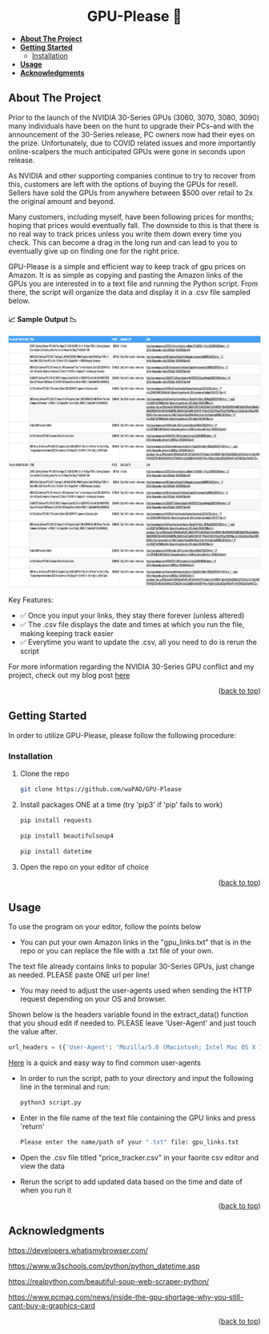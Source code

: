 <div id="top"></div>

<h1 align="center">GPU-Please 🙏</h1>

<!-- TABLE OF CONTENTS -->
* **[About The Project](#about-the-project)**
* **[Getting Started](#getting-started)**
  * [Installation](#installation)
* **[Usage](#usage)**
* **[Acknowledgments](#acknowledgments)**
  

<!-- ABOUT -->
## About The Project

Prior to the launch of the NVIDIA 30-Series GPUs (3060, 3070, 3080, 3090) many individuals have been on the hunt to upgrade their PCs–and with the announcement of the 30-Series release, PC owners now had their eyes on the prize. Unfortunately, due to COVID related issues and more importantly online-scalpers the much anticipated GPUs were gone in seconds upon release.

As NVIDIA and other supporting companies continue to try to recover from this, customers are left with the options of buying the GPUs for resell. Sellers have sold the GPUs from anywhere between $500 over retail to 2x the original amount and beyond.

Many customers, including myself, have been following prices for months; hoping that prices would eventually fall. The downside to this is that there is no real way to track prices unless you write them down every time you check. This can become a drag in the long run and can lead to you to eventually give up on finding one for the right price.

GPU-Please is a simple and efficient way to keep track of gpu prices on Amazon. It is as simple as copying and pasting the Amazon links of the GPUs you are interested in to a text file and running the Python script. From there, the script will organize the data and display it in a .csv file sampled below.

#### :chart_with_upwards_trend: Sample Output :chart_with_downwards_trend:

<img src="https://github.com/waPAO/GPU-Please/blob/main/example.png" width="1000" height="500">

Key Features:
* :white_check_mark: Once you input your links, they stay there forever (unless altered) 
* :white_check_mark: The .csv file displays the date and times at which you run the file, making keeping track easier
* :white_check_mark: Everytime you want to update the .csv, all you need to do is rerun the script

For more information regarding the NVIDIA 30-Series GPU conflict and my project, check out my blog post [here](https://medium.com/@paolosigua33/solving-the-search-for-30-series-gpus-with-python-43961f0a6b28)
<p align="right">(<a href="#top">back to top</a>)</p>

<!-- Getting Started -->
## Getting Started

In order to utilize GPU-Please, please follow the following procedure:

### Installation

1. Clone the repo
   ```sh
   git clone https://github.com/waPAO/GPU-Please
   ```
2. Install packages ONE at a time (try 'pip3' if 'pip' fails to work)
   ```sh
   pip install requests
   ```
   ```sh
   pip install beautifulsoup4
   ```
   ```sh
   pip install datetime
   ```
3. Open the repo on your editor of choice
<p align="right">(<a href="#top">back to top</a>)</p>

<!-- Usage -->
## Usage
To use the program on your editor, follow the points below

* You can put your own Amazon links in the "gpu_links.txt" that is in the repo or you can replace the file with a .txt file of your own. 

The text file already contains links to popular 30-Series GPUs, just change as needed. PLEASE paste ONE url per line!

* You may need to adjust the user-agents used when sending the HTTP request depending on your OS and browser. 

Shown below is the headers variable found in the extract_data() function that you shoud edit if needed to. PLEASE leave 'User-Agent' and just touch the value after.

```python
url_headers = ({'User-Agent': 'Mozilla/5.0 (Macintosh; Intel Mac OS X 10_15_7) AppleWebKit/537.36 (KHTML, like Gecko) Chrome/92.0.4515.159 Safari/537.36', 'Accept-Language': 'en-US, en;q=0.5'})
```

[Here](https://developers.whatismybrowser.com/) is a quick and easy way to find common user-agents

* In order to run the script, path to your directory and input the following line in the terminal and run:
   ```sh
   python3 script.py
   ```
   
* Enter in the file name of the text file containing the GPU links and press 'return'
   ```sh
   Please enter the name/path of your ".txt" file: gpu_links.txt
   ```
* Open the .csv file titled "price_tracker.csv" in your faorite csv editor and view the data
* Rerun the script to add updated data based on the time and date of when you run it

<p align="right">(<a href="#top">back to top</a>)</p>

<!-- Acknowledgments -->
## Acknowledgments


https://developers.whatismybrowser.com/

https://www.w3schools.com/python/python_datetime.asp

https://realpython.com/beautiful-soup-web-scraper-python/

https://www.pcmag.com/news/inside-the-gpu-shortage-why-you-still-cant-buy-a-graphics-card

<p align="right">(<a href="#top">back to top</a>)</p>
